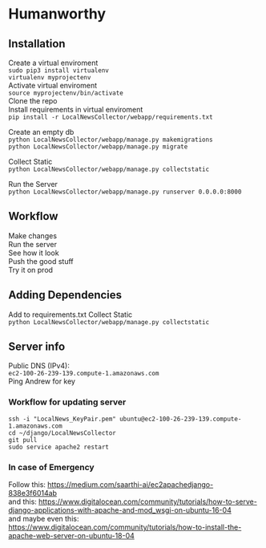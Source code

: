 # Humanworthy  
  
## Installation  
Create a virtual enviroment  
```sudo pip3 install virtualenv```  
```virtualenv myprojectenv```  
Activate virtual enviroment  
```source myprojectenv/bin/activate```  
Clone the repo  
Install requirements in virtual enviroment  
```pip install -r LocalNewsCollector/webapp/requirements.txt```  
  
  
Create an empty db  
```python LocalNewsCollector/webapp/manage.py makemigrations```  
```python LocalNewsCollector/webapp/manage.py migrate```  

Collect Static  
```python LocalNewsCollector/webapp/manage.py collectstatic```
  
Run the Server  
````python LocalNewsCollector/webapp/manage.py runserver 0.0.0.0:8000````  
  
## Workflow  
Make changes  
Run the server   
See how it look  
Push the good stuff  
Try it on prod  

## Adding Dependencies
Add to requirements.txt
Collect Static  
```python LocalNewsCollector/webapp/manage.py collectstatic```


## Server info  
Public DNS (IPv4):  
``ec2-100-26-239-139.compute-1.amazonaws.com``  
Ping Andrew for key  
  
  
### Workflow for updating server  
```ssh -i "LocalNews_KeyPair.pem" ubuntu@ec2-100-26-239-139.compute-1.amazonaws.com```  
```cd ~/django/LocalNewsCollector```  
```git pull```  
```sudo service apache2 restart```  
  
### In case of Emergency  
Follow this: https://medium.com/saarthi-ai/ec2apachedjango-838e3f6014ab  
and this: https://www.digitalocean.com/community/tutorials/how-to-serve-django-applications-with-apache-and-mod_wsgi-on-ubuntu-16-04  
and maybe even this: https://www.digitalocean.com/community/tutorials/how-to-install-the-apache-web-server-on-ubuntu-18-04  
